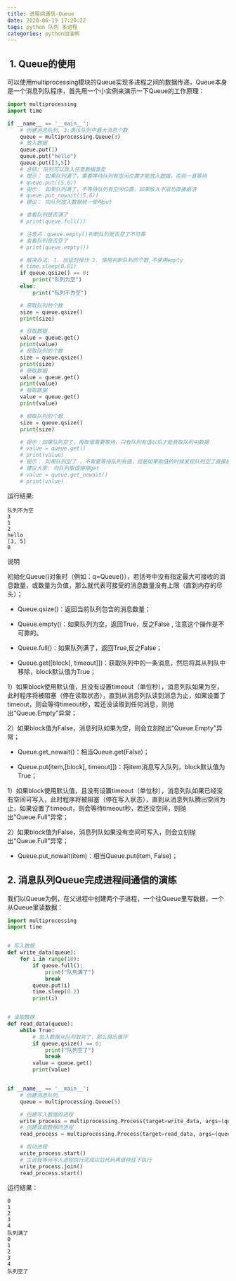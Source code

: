 ```yaml
---
title: 进程间通信-Queue
date: 2020-06-19 17:20:22
tags: python 队列 多进程
categories: python加油鸭
---
```


<!--more-->

##  1. Queue的使用

可以使用multiprocessing模块的Queue实现多进程之间的数据传递，Queue本身是一个消息列队程序，首先用一个小实例来演示一下Queue的工作原理：

```python
import multiprocessing
import time

if __name__ == '__main__':
    # 创建消息队列, 3:表示队列中最大消息个数
    queue = multiprocessing.Queue(3)
    # 放入数据
    queue.put(1)
    queue.put("hello")
    queue.put([3,5])
    # 总结: 队列可以放入任意数据类型
    # 提示： 如果队列满了，需要等待队列有空闲位置才能放入数据，否则一直等待
    # queue.put((5,6))
    # 提示： 如果队列满了，不等待队列有空闲位置，如果放入不成功直接崩溃
    # queue.put_nowait((5,6))
    # 建议： 向队列放入数据统一使用put

    # 查看队列是否满了
    # print(queue.full())

    # 注意点：queue.empty()判断队列是否空了不可靠
    # 查看队列是否空了
    # print(queue.empty())

    # 解决办法: 1. 加延时操作 2. 使用判断队列的个数,不使用empty
    # time.sleep(0.01)
    if queue.qsize() == 0:
        print("队列为空")
    else:
        print("队列不为空")

    # 获取队列的个数
    size = queue.qsize()
    print(size)

    # 获取数据
    value = queue.get()
    print(value)
    # 获取队列的个数
    size = queue.qsize()
    print(size)
    # 获取数据
    value = queue.get()
    print(value)
    # 获取数据
    value = queue.get()
    print(value)

    # 获取队列的个数
    size = queue.qsize()
    print(size)

    # 提示：如果队列空了，再取值需要等待，只有队列有值以后才能获取队列中数据
    # value = queue.get()
    # print(value)
    # 提示： 如果队列空了 ，不需要等待队列有值，但是如果取值的时候发现队列空了直接崩溃
    # 建议大家: 向队列取值使用get
    # value = queue.get_nowait()
    # print(value)
```

运行结果:

```
队列不为空
3
1
2
hello
[3, 5]
0
```

说明

初始化Queue\(\)对象时（例如：q=Queue\(\)），若括号中没有指定最大可接收的消息数量，或数量为负值，那么就代表可接受的消息数量没有上限（直到内存的尽头）；

- Queue.qsize\(\)：返回当前队列包含的消息数量；

- Queue.empty\(\)：如果队列为空，返回True，反之False , 注意这个操作是不可靠的。

- Queue.full\(\)：如果队列满了，返回True,反之False；

- Queue.get\(\[block\[, timeout\]\]\)：获取队列中的一条消息，然后将其从列队中移除，block默认值为True；

1）如果block使用默认值，且没有设置timeout（单位秒），消息列队如果为空，此时程序将被阻塞（停在读取状态），直到从消息列队读到消息为止，如果设置了timeout，则会等待timeout秒，若还没读取到任何消息，则抛出"Queue.Empty"异常；

2）如果block值为False，消息列队如果为空，则会立刻抛出"Queue.Empty"异常；

- Queue.get\_nowait\(\)：相当Queue.get\(False\)；

- Queue.put\(item,\[block\[, timeout\]\]\)：将item消息写入队列，block默认值为True；

1）如果block使用默认值，且没有设置timeout（单位秒），消息列队如果已经没有空间可写入，此时程序将被阻塞（停在写入状态），直到从消息列队腾出空间为止，如果设置了timeout，则会等待timeout秒，若还没空间，则抛出"Queue.Full"异常；

2）如果block值为False，消息列队如果没有空间可写入，则会立刻抛出"Queue.Full"异常；

- Queue.put\_nowait\(item\)：相当Queue.put\(item, False\)；

## 2\. 消息队列Queue完成进程间通信的演练

我们以Queue为例，在父进程中创建两个子进程，一个往Queue里写数据，一个从Queue里读数据：

```python
import multiprocessing
import time


# 写入数据
def write_data(queue):
    for i in range(10):
        if queue.full():
            print("队列满了")
            break
        queue.put(i)
        time.sleep(0.2)
        print(i)


# 读取数据
def read_data(queue):
    while True:
        # 加入数据从队列取完了，那么跳出循环
        if queue.qsize() == 0:
            print("队列空了")
            break
        value = queue.get()
        print(value)


if __name__ == '__main__':
    # 创建消息队列
    queue = multiprocessing.Queue(5)

    # 创建写入数据的进程
    write_process = multiprocessing.Process(target=write_data, args=(queue,))
    # 创建读取数据的进程
    read_process = multiprocessing.Process(target=read_data, args=(queue,))

    # 启动进程
    write_process.start()
    # 主进程等待写入进程执行完成以后代码再继续往下执行
    write_process.join()
    read_process.start()
```

运行结果：

```
0
1
2
3
4
队列满了
0
1
2
3
4
队列空了
```
